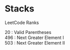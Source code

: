 <h1>Stacks</h1>  LeetCode Ranks 
      
20 : Valid Parentheses  
496 : Next Greater Element I  
503 : Next Greater Element II  

